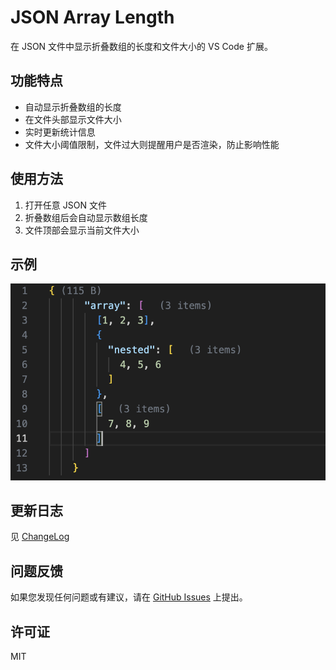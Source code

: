 # JSON Array Length

在 JSON 文件中显示折叠数组的长度和文件大小的 VS Code 扩展。

## 功能特点

- 自动显示折叠数组的长度
- 在文件头部显示文件大小
- 实时更新统计信息
- 文件大小阈值限制，文件过大则提醒用户是否渲染，防止影响性能

## 使用方法

1. 打开任意 JSON 文件
2. 折叠数组后会自动显示数组长度
3. 文件顶部会显示当前文件大小

## 示例

![使用示例](images/screenshot.png)

## 更新日志

见 [ChangeLog](./CHANGELOG.md)

## 问题反馈

如果您发现任何问题或有建议，请在 [GitHub Issues](https://github.com/kongtaoxing/json-len/issues) 上提出。

## 许可证

MIT
